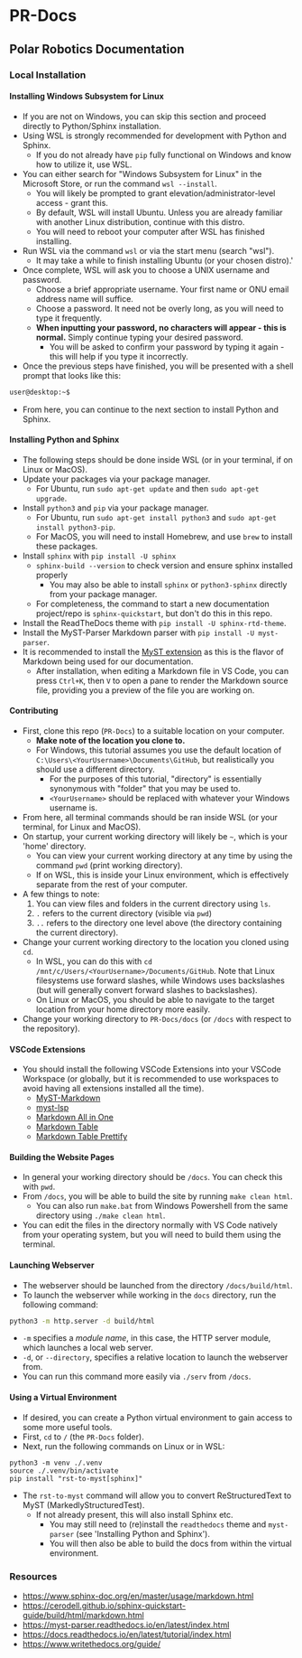 # PR-Docs
## Polar Robotics Documentation
### Local Installation
#### Installing Windows Subsystem for Linux
- If you are not on Windows, you can skip this section and proceed directly to Python/Sphinx installation.
- Using WSL is strongly recommended for development with Python and Sphinx.
  - If you do not already have `pip` fully functional on Windows and know how to utilize it, use WSL.
- You can either search for "Windows Subsystem for Linux" in the Microsoft Store, or run the command `wsl --install`.
  - You will likely be prompted to grant elevation/administrator-level access - grant this.
  - By default, WSL will install Ubuntu. Unless you are already familiar with another Linux distribution, continue with this distro.
  - You will need to reboot your computer after WSL has finished installing.
- Run WSL via the command `wsl` or via the start menu (search "wsl").
  - It may take a while to finish installing Ubuntu (or your chosen distro).'
- Once complete, WSL will ask you to choose a UNIX username and password.
  - Choose a brief appropriate username. Your first name or ONU email address name will suffice.
  - Choose a password. It need not be overly long, as you will need to type it frequently.
  - **When inputting your password, no characters will appear - this is normal.** Simply continue typing your desired password.
    - You will be asked to confirm your password by typing it again - this will help if you type it incorrectly.
- Once the previous steps have finished, you will be presented with a shell prompt that looks like this:

```sh
user@desktop:~$
```

- From here, you can continue to the next section to install Python and Sphinx.

#### Installing Python and Sphinx
- The following steps should be done inside WSL (or in your terminal, if on Linux or MacOS).
- Update your packages via your package manager.
  - For Ubuntu, run `sudo apt-get update` and then `sudo apt-get upgrade`.
- Install `python3` and `pip` via your package manager.
  - For Ubuntu, run `sudo apt-get install python3` and `sudo apt-get install python3-pip`.
  - For MacOS, you will need to install Homebrew, and use `brew` to install these packages.
- Install `sphinx` with `pip install -U sphinx`
  - `sphinx-build --version` to check version and ensure sphinx installed properly
    - You may also be able to install `sphinx` or `python3-sphinx` directly from your package manager.
  - For completeness, the command to start a new documentation project/repo is `sphinx-quickstart`, but don't do this in this repo.
- Install the ReadTheDocs theme with `pip install -U sphinx-rtd-theme`.
- Install the MyST-Parser Markdown parser with `pip install -U myst-parser`.
- It is recommended to install the [MyST extension](https://marketplace.visualstudio.com/items?itemName=ExecutableBookProject.myst-highlight) as this is the flavor of Markdown being used for our documentation.
  - After installation, when editing a Markdown file in VS Code, you can press `Ctrl+K`, then `V` to open a pane to render the Markdown source file, providing you a preview of the file you are working on.

#### Contributing
- First, clone this repo (`PR-Docs`) to a suitable location on your computer. 
  - **Make note of the location you clone to.** 
  - For Windows, this tutorial assumes you use the default location of `C:\Users\<YourUsername>\Documents\GitHub`, but realistically you should use a different directory.
    - For the purposes of this tutorial, "directory" is essentially synonymous with "folder" that you may be used to.
    - `<YourUsername>` should be replaced with whatever your Windows username is.
- From here, all terminal commands should be ran inside WSL (or your terminal, for Linux and MacOS).
- On startup, your current working directory will likely be `~`, which is your 'home' directory.
  - You can view your current working directory at any time by using the command `pwd` (print working directory).
  - If on WSL, this is inside your Linux environment, which is effectively separate from the rest of your computer.
- A few things to note:
  1. You can view files and folders in the current directory using `ls`.
  2. `.` refers to the current directory (visible via `pwd`)
  3. `..` refers to the directory one level above (the directory containing the current directory).
- Change your current working directory to the location you cloned using `cd`. 
  - In WSL, you can do this with `cd /mnt/c/Users/<YourUsername>/Documents/GitHub`. Note that Linux filesystems use forward slashes, while Windows uses backslashes (but will generally convert forward slashes to backslashes).
  - On Linux or MacOS, you should be able to navigate to the target location from your home directory more easily.
- Change your working directory to `PR-Docs/docs` (or `/docs` with respect to the repository).

#### VSCode Extensions
- You should install the following VSCode Extensions into your VSCode Workspace (or globally, but it is recommended to use workspaces to avoid having all extensions installed all the time).
  - [MyST-Markdown](https://marketplace.visualstudio.com/items?itemName=ExecutableBookProject.myst-highlight)
  - [myst-lsp](https://marketplace.visualstudio.com/items?itemName=chrisjsewell.myst-lsp)
  - [Markdown All in One](https://marketplace.visualstudio.com/items?itemName=yzhang.markdown-all-in-one)
  - [Markdown Table](https://marketplace.visualstudio.com/items?itemName=TakumiI.markdowntable)
  - [Markdown Table Prettify](https://marketplace.visualstudio.com/items?itemName=darkriszty.markdown-table-prettify)

#### Building the Website Pages
- In general your working directory should be `/docs`. You can check this with `pwd`.
- From `/docs`, you will be able to build the site by running `make clean html`.
  - You can also run `make.bat` from Windows Powershell from the same directory using `./make clean html`.
- You can edit the files in the directory normally with VS Code natively from your operating system, but you will need to build them using the terminal.

#### Launching Webserver
- The webserver should be launched from the directory `/docs/build/html`.
- To launch the webserver while working in the `docs` directory, run the following command:
```sh
python3 -m http.server -d build/html
```
- `-m` specifies a *module name*, in this case, the HTTP server module, which launches a local web server.
- `-d`, or `--directory`, specifies a relative location to launch the webserver from.
- You can run this command more easily via `./serv` from `/docs`.

#### Using a Virtual Environment
- If desired, you can create a Python virtual environment to gain access to some more useful tools.
- First, `cd` to `/` (the `PR-Docs` folder).
- Next, run the following commands on Linux or in WSL:

```
python3 -m venv ./.venv
source ./.venv/bin/activate
pip install "rst-to-myst[sphinx]"
```

- The `rst-to-myst` command will allow you to convert ReStructuredText to MyST (MarkedlyStructuredTest).
  - If not already present, this will also install Sphinx etc.
    - You may still need to (re)install the `readthedocs` theme and `myst-parser` (see 'Installing Python and Sphinx').
    - You will then also be able to build the docs from within the virtual environment.

### Resources
- https://www.sphinx-doc.org/en/master/usage/markdown.html
- https://cerodell.github.io/sphinx-quickstart-guide/build/html/markdown.html
- https://myst-parser.readthedocs.io/en/latest/index.html
- https://docs.readthedocs.io/en/latest/tutorial/index.html
- https://www.writethedocs.org/guide/